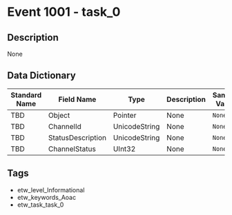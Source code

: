 # Event 1001 - task_0

## Description
None

## Data Dictionary
|Standard Name|Field Name|Type|Description|Sample Value|
|---|---|---|---|---|
|TBD|Object|Pointer|None|`None`|
|TBD|ChannelId|UnicodeString|None|`None`|
|TBD|StatusDescription|UnicodeString|None|`None`|
|TBD|ChannelStatus|UInt32|None|`None`|

## Tags
* etw_level_Informational
* etw_keywords_Aoac
* etw_task_task_0